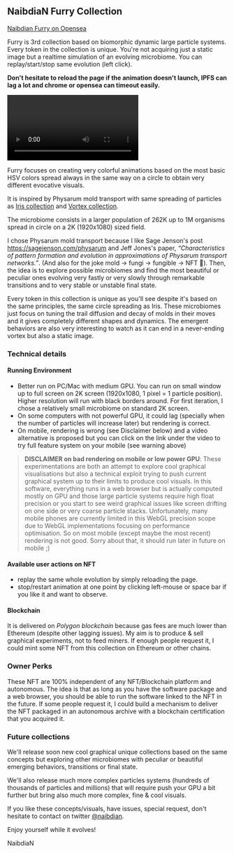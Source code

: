 
## NaibdiaN Furry Collection

[Naibdian Furry on Opensea](https://opensea.io/collection/naibdian-furry)

Furry is 3rd collection based on biomorphic dynamic large particle systems. Every token in the collection is unique. You're not acquiring just a static image but a realtime simulation of an evolving microbiome. You can replay/start/stop same evolution (left click).

**Don't hesitate to reload the page if the animation doesn't launch, IPFS can lag a lot and chrome or opensea can timeout easily.**

![Click to see a video of one the microbiome evolution found in NFT collection](https://user-images.githubusercontent.com/91549230/135596123-dadf0e63-da98-40eb-9b84-8be120850548.mp4)



Furry focuses on creating very colorful animations based on the most basic HSV colors spread always in the same way on a circle to obtain very different evocative visuals.

It is inspired by Physarum mold transport with same spreading of particles as [Iris collection](https://opensea.io/collection/naibdian-iris-l2) and [Vortex collection](https://opensea.io/collection/naibdian-vortex).

The microbiome consists in a larger population of 262K up to 1M organisms spread in circle on a 2K (1920x1080) sized field.

I chose Physarum mold transport because I like Sage Jenson's post https://sagejenson.com/physarum and Jeff Jones's paper, _“Characteristics of pattern formation and evolution in approximations of Physarum transport networks.”_. (And also for the joke mold -> fungi -> fungible -> NFT 👏). Then, the idea is to explore possible microbiomes and find the most beautiful or peculiar ones evolving very fastly or very slowly through remarkable transitions and to very stable or unstable final state.

Every token in this collection is unique as you'll see despite it's based on the same principles, the same circle spreading as Iris. These microbiomes just focus on tuning the trail diffusion and decay of molds in their moves and it gives completely different shapes and dynamics. The emergent behaviors are also very interesting to watch as it can end in a never-ending vortex but also a static image.

### Technical details 

#### Running Environment
- Better run on PC/Mac with medium GPU. You can run on small window up to full screen on 2K screen (1920x1080, 1 pixel = 1 particle position). Higher resolution will run with black borders around. For first iteration, I chose a relatively small microbiome on standard 2K screen. 
- On some computers with not powerful GPU, it could lag (specially when the number of particles will increase later) but rendering is correct.
- On mobile, rendering is wrong (see Disclaimer below) and a video alternative is proposed but you can click on the link under the video to try full feature system on your mobile (see warning above)

> **DISCLAIMER on bad rendering on mobile or low power GPU**:
> These experimentations are both an attempt to explore cool graphical visualisations but also a technical exploit trying to push current graphical system up to their limits to produce cool visuals. In this software, everything runs in a web browser but is actually computed mostly on GPU and those large particle systems require high float precision or you start to see weird graphical issues like screen drifting on one side or very coarse particle stacks. Unfortunately, many mobile phones are currently limited in this WebGL precision scope due to WebGL implementations focusing on performance optimisation. So on most mobile (except maybe the most recent) rendering is not good. Sorry about that, it should run later in future on mobile ;)

#### Available user actions on NFT

- replay the same whole evolution by simply reloading the page.
- stop/restart animation at one point by clicking left-mouse or space bar if you like it and want to observe.


#### Blockchain

It is delivered on _Polygon blockchain_ because gas fees are much lower than Ethereum (despite other lagging issues). My aim is to produce & sell graphical experiments, not to feed miners. If enough people request it, I could mint some NFT from this collection on Ethereum or other chains.


### Owner Perks

These NFT are 100% independent of any NFT/Blockchain platform and autonomous. The idea is that as long as you have the software package and a web browser, you should be able to run the software linked to the NFT in the future. If some people request it, I could build a mechanism to deliver the NFT packaged in an autonomous archive with a blockchain certification that you acquired it.


### Future collections


We'll release soon new cool graphical unique collections based on the same concepts but exploring other microbiomes with peculiar or beautiful emerging behaviors, transitions or final state.

We'll also release much more complex particles systems (hundreds of thousands of particles and millions) that will require push your GPU a bit further but bring also much more complex, fine & cool visuals.

If you like these concepts/visuals, have issues, special request, don't hesitate to contact on twitter [@naibdian](https://twitter.com/naibdian).

Enjoy yourself while it evolves!

NaibdiaN
